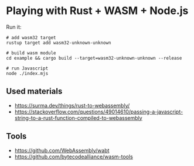 # Playing with Rust + WASM + Node.js

Run it:

```shell
# add wasm32 target
rustup target add wasm32-unknown-unknown

# build wasm module
cd example && cargo build --target=wasm32-unknown-unknown --release

# run Javascript
node ./index.mjs

```

## Used materials

- https://surma.dev/things/rust-to-webassembly/
- https://stackoverflow.com/questions/49014610/passing-a-javascript-string-to-a-rust-function-compiled-to-webassembly

## Tools

- https://github.com/WebAssembly/wabt
- https://github.com/bytecodealliance/wasm-tools

